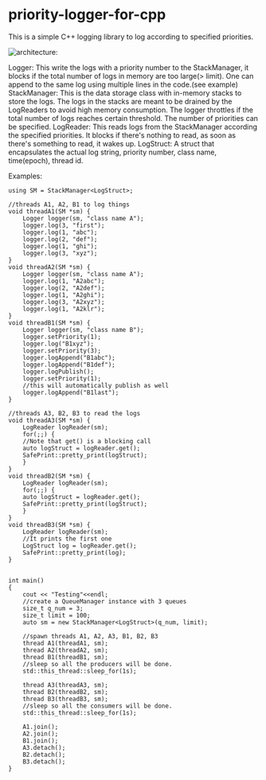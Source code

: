 # priority-logger-for-cpp
This is a simple C++ logging library to log according to specified priorities. 

![architecture:](https://docs.google.com/drawings/d/e/2PACX-1vTudng8oSbWFIXEwJU3h7_K0VRZW3ZTzazvwqZVia2a84zgi533TKd9R43Z03Ob2mkLQik-Hq5AsFUo/pub?w=1440&h=1080)

Logger: This write the logs with a priority number to the StackManager, it blocks if the total number of logs in memory are too large(> limit). One can append to the same log using multiple lines in the code.(see example)
StackManager: This is the data storage class with in-memory stacks to store the logs. The logs in the stacks are meant to be drained by the LogReaders to avoid high memory consumption. The logger throttles if the total number of logs reaches certain threshold. The number of priorities can be specified. 
LogReader: This reads logs from the StackManager according the specified priorities. It blocks if there's nothing to read, as soon as there's something to read, it wakes up.
LogStruct: A struct that encapsulates the actual log string, priority number, class name, time(epoch), thread id.

Examples:
```
using SM = StackManager<LogStruct>;

//threads A1, A2, B1 to log things
void threadA1(SM *sm) {
    Logger logger(sm, "class name A");
    logger.log(3, "first");
    logger.log(1, "abc");
    logger.log(2, "def");
    logger.log(1, "ghi");
    logger.log(3, "xyz");
}
void threadA2(SM *sm) {
    Logger logger(sm, "class name A");
    logger.log(1, "A2abc");
    logger.log(2, "A2def");
    logger.log(1, "A2ghi");
    logger.log(3, "A2xyz");
    logger.log(1, "A2klr");
}
void threadB1(SM *sm) {
    Logger logger(sm, "class name B");
    logger.setPriority(1);
    logger.log("B1xyz");
    logger.setPriority(3);
    logger.logAppend("B1abc");
    logger.logAppend("B1def");
    logger.logPublish();
    logger.setPriority(1);
    //this will automatically publish as well
    logger.logAppend("B1last");
}

//threads A3, B2, B3 to read the logs
void threadA3(SM *sm) {
    LogReader logReader(sm);
    for(;;) {
	//Note that get() is a blocking call
	auto logStruct = logReader.get();
	SafePrint::pretty_print(logStruct);
    }
}
void threadB2(SM *sm) {
    LogReader logReader(sm);
    for(;;) {
	auto logStruct = logReader.get();
	SafePrint::pretty_print(logStruct);
    }
}
void threadB3(SM *sm) {
    LogReader logReader(sm);
    //It prints the first one
    LogStruct log = logReader.get();
    SafePrint::pretty_print(log);
}


int main()
{
    cout << "Testing"<<endl;
    //create a QueueManager instance with 3 queues
    size_t q_num = 3;
    size_t limit = 100;
    auto sm = new StackManager<LogStruct>(q_num, limit);

    //spawn threads A1, A2, A3, B1, B2, B3
    thread A1(threadA1, sm);
    thread A2(threadA2, sm);
    thread B1(threadB1, sm);
    //sleep so all the producers will be done.
    std::this_thread::sleep_for(1s);

    thread A3(threadA3, sm);
    thread B2(threadB2, sm);
    thread B3(threadB3, sm);
    //sleep so all the consumers will be done.
    std::this_thread::sleep_for(1s);

    A1.join();
    A2.join();
    B1.join();
    A3.detach();
    B2.detach();
    B3.detach();
}
```
